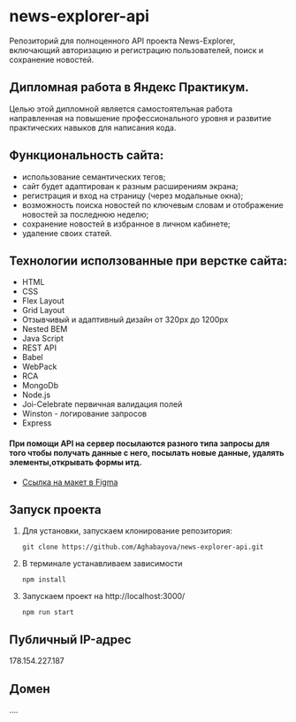 # news-explorer-api
Репозиторий для полноценного API проекта News-Explorer, включающий авторизацию и регистрацию пользователей, поиск и сохранение новостей.  


## Дипломная работа в Яндекс Практикум. 
Целью этой дипломной является самостоятелъная работа направленная на повышение профессионального уровня и развитие практических навыков для написания кода. 


## Функциональность сайта: 

* использование семантических тегов;
* сайт будет адаптирован к разным расширениям экрана; 
* регистрация и вход на страницу (через модальные окна);
* возможность поиска новостей по ключевым словам и отображение новостей за последнюю неделю;
* сохранение новостей в избранное в личном кабинете;
* удаление своих статей.

## Технологии исползованные при верстке сайта: 

* HTML
* CSS
* Flex Layout
* Grid Layout
* Отзывчивый и адаптивный дизайн от 320px до 1200px
* Nested BEM
* Java Script
* REST API
* Babel
* WebPack
* RCA
* MongoDb
* Node.js
* Joi-Celebrate первичная валидация полей
* Winston - логирование запросов
* Express


#### При помощи API на сервер посылаются разного типа запросы для того чтобы получать данные с него, посылать новые данные, удалять элементы,открывать формы итд.    

* [Ссылка на макет в Figma](https://www.figma.com/file/Dhl21eRzzbFMBe0DU9SglF/Diploma-WEB-v2.0-(for-students)?node-id=157%3A1080)


## Запуск проекта

1. Для установки, запускаем клонирование репозитория:
    ```
    git clone https://github.com/Aghabayova/news-explorer-api.git
    ```

2. В терминале устанавливаем зависимости
    ```
    npm install
    ```

3. Запускаем проект на http://localhost:3000/
    ```
    npm run start  
    ```

## Публичный IP-адрес

178.154.227.187

## Домен

....

